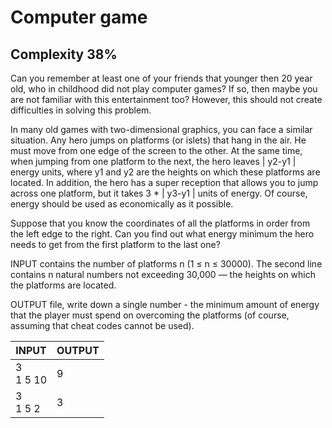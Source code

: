 # Computer game
## Complexity 38%

Can you remember at least one of your friends that younger then 20 year old, who in childhood did not play computer games? If so, then maybe you are not familiar with this entertainment too? However, this should not create difficulties in solving this problem.

In many old games with two-dimensional graphics, you can face a similar situation. Any hero jumps on platforms (or islets) that hang in the air. He must move from one edge of the screen to the other. At the same time, when jumping from one platform to the next, the hero leaves | y2-y1 | energy units, where y1 and y2 are the heights on which these platforms are located. In addition, the hero has a super reception that allows you to jump across one platform, but it takes 3 * | y3-y1 | units of energy. Of course, energy should be used as economically as it possible.

Suppose that you know the coordinates of all the platforms in order from the left edge to the right. Can you find out what energy minimum the hero needs to get from the first platform to the last one?

INPUT contains the number of platforms n (1 ≤ n ≤ 30000). The second line contains n natural numbers not exceeding 30,000 — the heights on which the platforms are located.

OUTPUT file, write down a single number - the minimum amount of energy that the player must spend on overcoming the platforms (of course, assuming that cheat codes cannot be used).


| INPUT                             | OUTPUT                 |
|-----------------------------------|------------------------|
| 3<br>1 5 10                       | 9                      |
| 3<br>1 5 2                        | 3                      |

